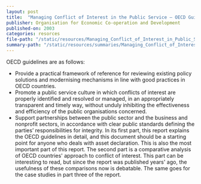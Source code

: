 ```yaml
---
layout: post
title:  "Managing Conflict of Interest in the Public Service – OECD Guidelines and country experiences"
publisher: Organisation for Economic Co-operation and Development
published-on: 2003
categories: resorces
file-path: "/static/resources/Managing_Conflict_of_Interest_in_Public_Sphere.pdf"
summary-path: "/static/resources/summaries/Managing_Conflict_of_Interest_in_Public_Sphere_summary.docx"
---
```

OECD guidelines are as follows: 
- Provide a practical framework of reference for reviewing existing policy solutions and modernising mechanisms in line with good practices in OECD countries.
- Promote a public service culture in which conflicts of interest are properly identified and resolved or managed, in an appropriately transparent and timely way, without unduly inhibiting the effectiveness and efficiency of the public organisations concerned.
- Support partnerships between the public sector and the business and nonprofit sectors, in accordance with clear public standards defining the parties’ responsibilities for integrity.
In its first part, this report explains the OECD guidelines in detail, and this document should be a starting point for anyone who deals with asset declaration. This is also the most important part of this report. 
The second part is a comparative analysis of OECD countries' approach to conflict of interest. This part can be interesting to read, but since the report was published years' ago, the usefulness of these comparisons now is debatable. The same goes for the case studies in part three of the report. 
